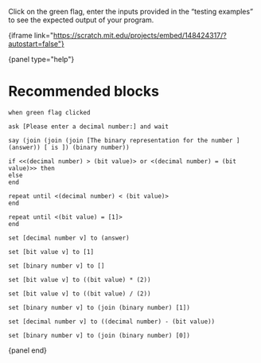 Click on the green flag, enter the inputs provided in the “testing examples” to see the expected output of your program.

{iframe link="https://scratch.mit.edu/projects/embed/148424317/?autostart=false"}

{panel type="help"}

# Recommended blocks

```scratch:split:random
when green flag clicked

ask [Please enter a decimal number:] and wait

say (join (join (join [The binary representation for the number ] (answer)) [ is ]) (binary number))
```

```scratch:split:random
if <<(decimal number) > (bit value)> or <(decimal number) = (bit value)>> then
else
end

repeat until <(decimal number) < (bit value)>
end

repeat until <(bit value) = [1]>
end
```

```scratch:split:random
set [decimal number v] to (answer)

set [bit value v] to [1]

set [binary number v] to []

set [bit value v] to ((bit value) * (2))

set [bit value v] to ((bit value) / (2))

set [binary number v] to (join (binary number) [1])

set [decimal number v] to ((decimal number) - (bit value))

set [binary number v] to (join (binary number) [0])
```

{panel end}
